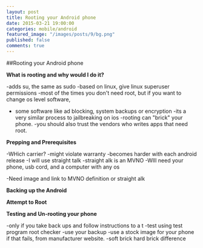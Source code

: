 ```yaml
---
layout: post
title: Rooting your Android phone
date: 2015-03-21 19:00:00
categories: mobile/android
featured_image: "/images/posts/9/bg.png"
published: false
comments: true
---
```


##Rooting your Android phone

**What is rooting and why would I do it?**


-adds su, the same as sudo
-based on linux, give linux superuser permissions
-most of the times you don't need root, but if you want to change os level software,
- some software like ad blocking, system backups or encryption
-its a very similar process to jailbreaking on ios
-rooting can "brick" your phone.
-you should also trust the vendors who writes apps that need root.


**Prepping and Prerequisites**


-WHich carrier?
-might violate warranty
-becomes harder with each android release
-I will use straight talk
-straight alk is an MVNO
-WIll need your phone, usb cord, and a computer with any os

-Need image and link to MVNO definition or straight alk


**Backing up the Android**



**Attempt to Root**



**Testing and Un-rooting your phone**


-only if you take back ups and follow instructions to a t
-test using test program root checker
-use your backup
-use a stock image for your phone if that fails, from manufacturer website.
-soft brick hard brick difference